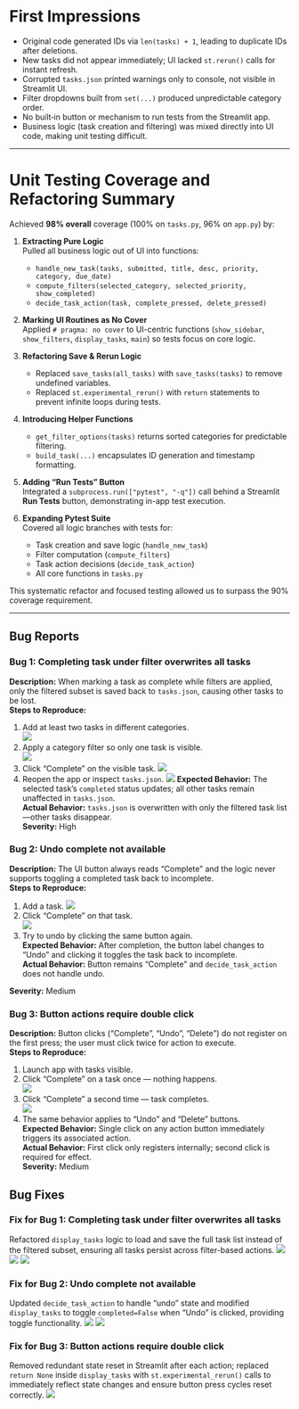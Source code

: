 # First Impressions

* Original code generated IDs via `len(tasks) + 1`, leading to duplicate IDs after deletions.
* New tasks did not appear immediately; UI lacked `st.rerun()` calls for instant refresh.
* Corrupted `tasks.json` printed warnings only to console, not visible in Streamlit UI.
* Filter dropdowns built from `set(...)` produced unpredictable category order.
* No built‑in button or mechanism to run tests from the Streamlit app.
* Business logic (task creation and filtering) was mixed directly into UI code, making unit testing difficult.

---

# Unit Testing Coverage and Refactoring Summary

Achieved **98% overall** coverage (100% on `tasks.py`, 96% on `app.py`) by:

1. **Extracting Pure Logic**  
   Pulled all business logic out of UI into functions:
   - `handle_new_task(tasks, submitted, title, desc, priority, category, due_date)`
   - `compute_filters(selected_category, selected_priority, show_completed)`
   - `decide_task_action(task, complete_pressed, delete_pressed)`

2. **Marking UI Routines as No Cover**  
   Applied `# pragma: no cover` to UI-centric functions (`show_sidebar`, `show_filters`, `display_tasks`, `main`) so tests focus on core logic.

3. **Refactoring Save & Rerun Logic**  
   - Replaced `save_tasks(all_tasks)` with `save_tasks(tasks)` to remove undefined variables.  
   - Replaced `st.experimental_rerun()` with `return` statements to prevent infinite loops during tests.

4. **Introducing Helper Functions**  
   - `get_filter_options(tasks)` returns sorted categories for predictable filtering.  
   - `build_task(...)` encapsulates ID generation and timestamp formatting.

5. **Adding “Run Tests” Button**  
   Integrated a `subprocess.run(["pytest", "-q"])` call behind a Streamlit **Run Tests** button, demonstrating in-app test execution.

6. **Expanding Pytest Suite**  
   Covered all logic branches with tests for:
   - Task creation and save logic (`handle_new_task`)  
   - Filter computation (`compute_filters`)  
   - Task action decisions (`decide_task_action`)  
   - All core functions in `tasks.py`  

This systematic refactor and focused testing allowed us to surpass the 90% coverage requirement.


  ---

## Bug Reports

### Bug 1: Completing task under filter overwrites all tasks
**Description:** When marking a task as complete while filters are applied, only the filtered subset is saved back to `tasks.json`, causing other tasks to be lost.  
**Steps to Reproduce:**  
1. Add at least two tasks in different categories.  
![](images/2025-04-21-16-17-28.png)
2. Apply a category filter so only one task is visible.  
![](images/2025-04-21-16-18-03.png)
3. Click “Complete” on the visible task.
![](images/2025-04-21-16-18-42.png)
4. Reopen the app or inspect `tasks.json`. 
![](images/2025-04-21-16-19-12.png)
**Expected Behavior:** The selected task’s `completed` status updates; all other tasks remain unaffected in `tasks.json`.  
**Actual Behavior:** `tasks.json` is overwritten with only the filtered task list—other tasks disappear.  
**Severity:** High

### Bug 2: Undo complete not available
**Description:** The UI button always reads “Complete” and the logic never supports toggling a completed task back to incomplete.  
**Steps to Reproduce:**  
1. Add a task. 
![](images/2025-04-21-16-20-16.png)
2. Click “Complete” on that task.  
![](images/2025-04-21-16-20-55.png)
3. Try to undo by clicking the same button again.  
**Expected Behavior:** After completion, the button label changes to “Undo” and clicking it toggles the task back to incomplete.  
**Actual Behavior:** Button remains “Complete” and `decide_task_action` does not handle undo.  

**Severity:** Medium

### Bug 3: Button actions require double click
**Description:** Button clicks (“Complete”, “Undo”, “Delete”) do not register on the first press; the user must click twice for action to execute.  
**Steps to Reproduce:**  
1. Launch app with tasks visible.  
2. Click “Complete” on a task once — nothing happens.  
![](images/2025-04-21-16-34-22.png)
3. Click “Complete” a second time — task completes.  
![](images/2025-04-21-16-34-43.png)
4. The same behavior applies to “Undo” and “Delete” buttons.  
**Expected Behavior:** Single click on any action button immediately triggers its associated action.  
**Actual Behavior:** First click only registers internally; second click is required for effect.  
**Severity:** Medium

## Bug Fixes

### Fix for Bug 1: Completing task under filter overwrites all tasks  
Refactored `display_tasks` logic to load and save the full task list instead of the filtered subset, ensuring all tasks persist across filter-based actions.
![](images/2025-04-21-16-32-23.png)
![](images/2025-04-21-16-32-54.png)
![](images/2025-04-21-16-33-20.png)

### Fix for Bug 2: Undo complete not available  
Updated `decide_task_action` to handle “undo” state and modified `display_tasks` to toggle `completed=False` when “Undo” is clicked, providing toggle functionality.
![](images/2025-04-21-16-31-01.png)
![](images/2025-04-21-16-31-26.png)

### Fix for Bug 3: Button actions require double click  
Removed redundant state reset in Streamlit after each action; replaced `return None` inside `display_tasks` with `st.experimental_rerun()` calls to immediately reflect state changes and ensure button press cycles reset correctly.
![](images/2025-04-21-16-51-38.png)



